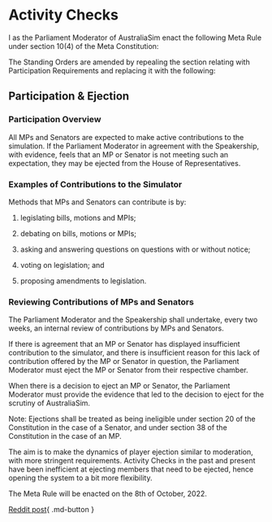 # Activity Checks

I as the Parliament Moderator of AustraliaSim enact the following Meta Rule under section 10(4) of the Meta Constitution:

The Standing Orders are amended by repealing the section relating with Participation Requirements and replacing it with the following:

## Participation & Ejection

### Participation Overview

All MPs and Senators are expected to make active contributions to the simulation. If the Parliament Moderator in agreement with the Speakership, with evidence, feels that an MP or Senator is not meeting such an expectation, they may be ejected from the House of Representatives.

### Examples of Contributions to the Simulator

Methods that MPs and Senators can contribute is by:

1. legislating bills, motions and MPIs;

2. debating on bills, motions or MPIs;

3. asking and answering questions on questions with or without notice;

4. voting on legislation; and

5. proposing amendments to legislation.

### Reviewing Contributions of MPs and Senators

The Parliament Moderator and the Speakership shall undertake, every two weeks, an internal review of contributions by MPs and Senators.

If there is agreement that an MP or Senator has displayed insufficient contribution to the simulator, and there is insufficient reason for this lack of contribution offered by the MP or Senator in question, the Parliament Moderator must eject the MP or Senator from their respective chamber.

When there is a decision to eject an MP or Senator, the Parliament Moderator must provide the evidence that led to the decision to eject for the scrutiny of AustraliaSim.

Note: Ejections shall be treated as being ineligible under section 20 of the Constitution in the case of a Senator, and under section 38 of the Constitution in the case of an MP.

The aim is to make the dynamics of player ejection similar to moderation, with more stringent requirements. Activity Checks in the past and present have been inefficient at ejecting members that need to be ejected, hence opening the system to a bit more flexibility.

The Meta Rule will be enacted on the 8th of October, 2022.

[Reddit post](https://www.reddit.com/r/AustraliaSimMeta/comments/xui5n7/enactment_of_meta_rule_standing_order_changes_to/){ .md-button }